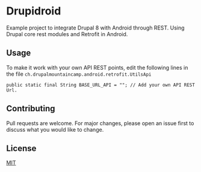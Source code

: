 # Drupidroid
Example project to integrate Drupal 8 with Android through REST. Using Drupal core rest modules and Retrofit in Android.

## Usage
To make it work with your own API REST points, edit the following lines in the file ```ch.drupalmountaincamp.android.retrofit.UtilsApi```
```
public static final String BASE_URL_API = ""; // Add your own API REST Url.
```

## Contributing
Pull requests are welcome. For major changes, please open an issue first to discuss what you would like to change.

## License
[MIT](https://choosealicense.com/licenses/mit/)
